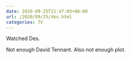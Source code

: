 ```yaml
---
date: 2020-09-25T21:47:03+00:00
url: /2020/09/25/des.html
categories: TV
---
```

Watched Des.

Not enough David Tennant. Also not enough plot.


